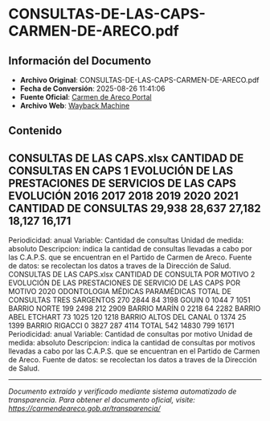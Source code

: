 # CONSULTAS-DE-LAS-CAPS-CARMEN-DE-ARECO.pdf

## Información del Documento

- **Archivo Original**: CONSULTAS-DE-LAS-CAPS-CARMEN-DE-ARECO.pdf
- **Fecha de Conversión**: 2025-08-26 11:41:06
- **Fuente Oficial**: [Carmen de Areco Portal](https://carmendeareco.gob.ar/transparencia/)
- **Archivo Web**: [Wayback Machine](https://web.archive.org/web/*/carmendeareco.gob.ar/transparencia/)

## Contenido

CONSULTAS DE LAS CAPS.xlsx
CANTIDAD DE CONSULTAS EN CAPS
1
EVOLUCIÓN DE LAS PRESTACIONES DE SERVICIOS DE LAS CAPS
EVOLUCIÓN
2016
2017
2018
2019
2020
2021
CANTIDAD DE CONSULTAS
29,938
28,637
27,182
18,127
16,171
-
Periodicidad: anual
Variable: Cantidad de consultas
Unidad de medida: absoluto
Descripcion: indica la cantidad de consultas llevadas a cabo por las C.A.P.S. que se 
encuentran en el Partido de Carmen de Areco.
Fuente de datos: se recolectan los datos a traves de la Dirección de Salud.
CONSULTAS DE LAS CAPS.xlsx
CANTIDAD DE CONSULTA POR MOTIVO
2
EVOLUCIÓN DE LAS PRESTACIONES DE SERVICIO DE LAS CAPS POR MOTIVO
2020
ODONTOLOGIA
MÉDICAS
PARAMÉDICAS
TOTAL DE CONSULTAS
TRES SARGENTOS
270
2844
84
3198
GOUIN
0
1044
7
1051
BARRIO NORTE
199
2498
212
2909
BARRIO MARÍN
0
2218
64
2282
BARRIO ABEL ETCHART
73
1025
120
1218
BARRIO ALTOS DEL CANAL
0
1374
25
1399
 BARRIO RIGACCI
0
3827
287
4114
TOTAL
542
14830
799
16171
Periodicidad: anual
Variable: Cantidad de consultas por motivo
Unidad de medida: absoluto
Descripcion: indica la cantidad de consultas por motivos llevadas a cabo por las C.A.P.S. que se 
encuentran en el Partido de Carmen de Areco.
Fuente de datos: se recolectan los datos a traves de la Dirección de Salud.


---

*Documento extraído y verificado mediante sistema automatizado de transparencia.*
*Para obtener el documento oficial, visite: https://carmendeareco.gob.ar/transparencia/*
